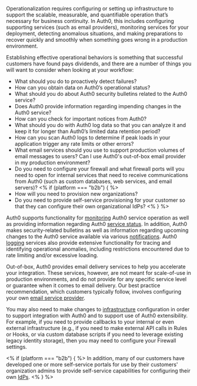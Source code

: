Operationalization requires configuring or setting up infrastructure to support the scalable, measurable, and quantifiable operation that’s necessary for business continuity. In Auth0, this includes configuring supporting services (such as email providers), monitoring services for your deployment, detecting anomalous situations, and making preparations to recover quickly and smoothly when something goes wrong in a production environment.

Establishing effective operational behaviors is something that successful customers have found pays dividends, and there are a number of things you will want to consider when looking at your workflow:

*	What should you do to proactively detect failures?
*	How can you obtain data on Auth0’s operational status?
*	What should you do about Auth0 security bulletins related to the Auth0 service?
*	Does Auth0 provide information regarding impending changes in the Auth0 service?
*   How can you check for important notices from Auth0?
*	What should you do with Auth0 log data so that you can analyze it and keep it for longer than Auth0’s limited data retention period?
*	How can you scan Auth0 logs to determine if peak loads in your application trigger any rate limits or other errors?
*	What email services should you use to support production volumes of email messages to users? Can I use Auth0's out-of-box email provider in my production environment?
*	Do you need to configure your firewall and what firewall ports will you need to open for internal services that need to receive communications from Auth0 (such as custom databases, web services, and email servers)?
<% if (platform === "b2b") { %>
* How will you need to provision new organizations?
* Do you need to provide self-service provisioning for your customer so that they can configure their own organizational IdPs?
<%  } %>

Auth0 supports functionality for [monitoring](#monitoring) Auth0 service operation as well as providing information regarding Auth0 [service status](#service-status). In addition, Auth0 makes security-related bulletins as well as information regarding upcoming changes to the Auth0 service available via various [notifications](#notifications). Auth0 [logging](#logging) services also provide extensive functionality for tracing and identifying operational anomalies, including restrictions encountered due to rate limiting and/or excessive loading.

Out-of-box, Auth0 provides email delivery services to help you accelerate your integration. These services, however, are not meant for scale-of-use in production environments, and do not provide for any specific service level or guarantee when it comes to email delivery. Our best practice recommendation, which customers typically follow, involves configuring your own [email service provider](#email-provider-setup).

You may also need to make changes to [infrastructure](#infrastructure) configuration in order to support integration with Auth0 and to support use of Auth0 extensibility. For example, if you need to provide callbacks to your internal or even external infrastructure (e.g., if you need to make external API calls in Rules or Hooks, or via custom database scripts if you need to leverage existing legacy identity storage), then you may need to configure your Firewall settings.

<% if (platform === "b2b") { %>
In addition, many of our customers have developed one or more self-service portals for use by their customers' organization admins to provide self-service capabilities for configuring their own [IdPs](#self-service-idp-provisioning).
<%  } %>
